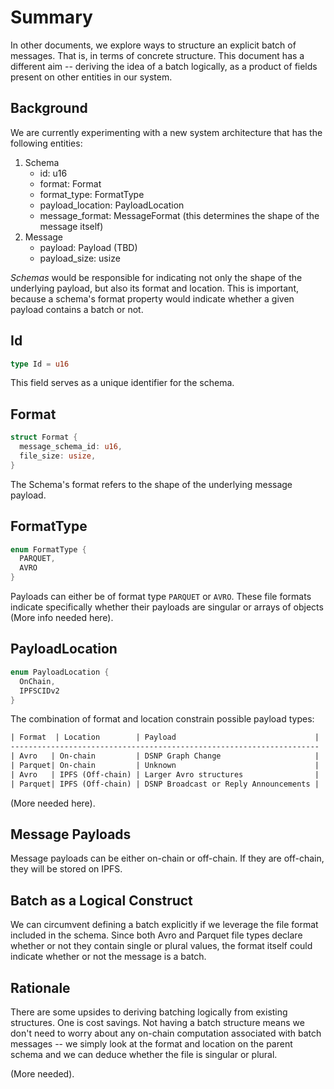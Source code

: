 # Summary

In other documents, we explore ways to structure an explicit batch of messages.
That is, in terms of concrete structure. This document has a different aim --
deriving the idea of a batch logically, as a product of fields present on other
entities in our system.

## Background

We are currently experimenting with a new system architecture that has the
following entities:

1. Schema
   - id: u16
   - format: Format
   - format_type: FormatType
   - payload_location: PayloadLocation
   - message_format: MessageFormat (this determines the shape of the message itself)
2. Message
   - payload: Payload (TBD)
   - payload_size: usize

*Schemas* would be responsible for indicating not only the shape of the
underlying payload, but also its format and location. This is important, because
a schema's format property would indicate whether a given payload contains a
batch or not.

## Id

```rust
type Id = u16
```

This field serves as a unique identifier for the schema.

## Format

```rust
struct Format {
  message_schema_id: u16,
  file_size: usize,
}
```

The Schema's format refers to the shape of the underlying message payload.

## FormatType

```rust
enum FormatType {
  PARQUET,
  AVRO
}
```

Payloads can either be of format type `PARQUET` or `AVRO`. These file formats
indicate specifically whether their payloads are singular or arrays of objects
(More info needed here).

## PayloadLocation

```rust
enum PayloadLocation {
  OnChain,
  IPFSCIDv2
}
```

The combination of format and location constrain possible payload types:

```txt
| Format  | Location        | Payload                               |
---------------------------------------------------------------------
| Avro   | On-chain         | DSNP Graph Change                     |
| Parquet| On-chain         | Unknown                               |
| Avro   | IPFS (Off-chain) | Larger Avro structures                |
| Parquet| IPFS (Off-chain) | DSNP Broadcast or Reply Announcements |
```

(More needed here).

## Message Payloads

Message payloads can be either on-chain or off-chain. If they are off-chain,
they will be stored on IPFS.

## Batch as a Logical Construct

We can circumvent defining a batch explicitly if we leverage the file format
included in the schema. Since both Avro and Parquet file types declare whether
or not they contain single or plural values, the format itself could indicate
whether or not the message is a batch.

## Rationale

There are some upsides to deriving batching logically from existing structures.
One is cost savings. Not having a batch structure means we don't need to worry
about any on-chain computation associated with batch messages -- we simply look
at the format and location on the parent schema and we can deduce whether the
file is singular or plural.

(More needed).
